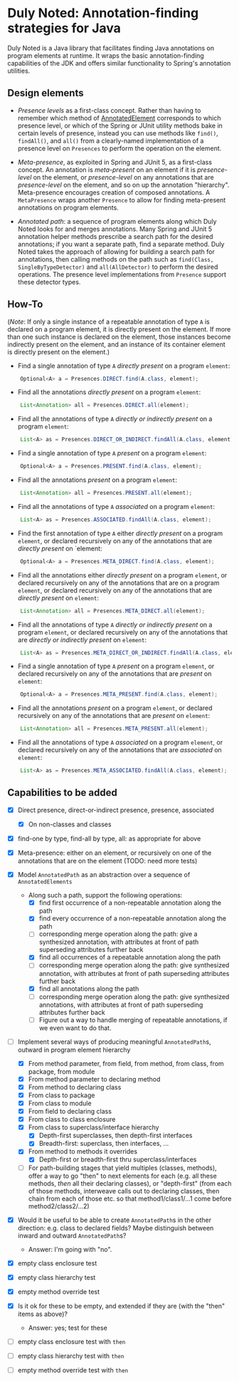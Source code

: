 # Duly Noted: Annotation-finding strategies for Java

Duly Noted is a Java library that facilitates finding Java annotations
on program elements at runtime. It wraps the basic annotation-finding
capabilities of the JDK and offers similar functionality to Spring's
annotation utilities.

## Design elements

* *Presence levels* as a first-class concept. Rather than having
to remember which method of
[AnnotatedElement](https://docs.oracle.com/en/java/javase/11/docs/api/java.base/java/lang/reflect/AnnotatedElement.html)
corresponds to which presence level, or which of the Spring or JUnit
utility methods bake in certain levels of presence, instead you can use
methods like `find()`, `findAll()`, and `all()` from a clearly-named
implementation of a presence level on `Presences` to perform the operation
on the element.

* *Meta-presence*, as exploited in Spring and JUnit 5, as a first-class
concept. An annotation is *meta-present* on an element if it is
*presence-level* on the element, or *presence-level* on any annotations
that are *presence-level* on the element, and so on up the annotation
"hierarchy". Meta-presence encourages creation of composed annotations.
A `MetaPresence` wraps another `Presence` to allow for finding
meta-present annotations on program elements.

* *Annotated path*: a sequence of program elements along which
Duly Noted looks for and merges annotations. Many Spring and JUnit 5
annotation helper methods prescribe a search path for the desired
annotations; if you want a separate path, find a separate method.
Duly Noted takes the approach of allowing for building a search path
for annotations, then calling methods on the path such as
`find(Class, SingleByTypeDetector)` and `all(AllDetector)` to perform the
desired operations. The presence level implementations from `Presence`
support these detector types.


## How-To

(*Note*: If only a single instance of a repeatable annotation of type `A`
is declared on a program element, it is directly present on the element.
If more than one such instance is declared on the element, those instances
become indirectly present on the element, and an instance of its container
element is directly present on the element.)

* Find a single annotation of type `A` *directly present* on a program
`element`:

```java
    Optional<A> a = Presences.DIRECT.find(A.class, element);
```

* Find all the annotations *directly present* on a program `element`:

```java
    List<Annotation> all = Presences.DIRECT.all(element);
```

* Find all the annotations of type `A` *directly or indirectly present*
on a program `element`:

```java
    List<A> as = Presences.DIRECT_OR_INDIRECT.findAll(A.class, element);
```

* Find a single annotation of type `A` *present* on a program
`element`:

```java
    Optional<A> a = Presences.PRESENT.find(A.class, element);
```

* Find all the annotations *present* on a program `element`:

```java
    List<Annotation> all = Presences.PRESENT.all(element);
```

* Find all the annotations of type `A` *associated* on a program `element`:

```java
    List<A> as = Presences.ASSOCIATED.findAll(A.class, element);
```

* Find the first annotation of type `A` either *directly present*
on a program `element`, or declared recursively on any of the annotations
that are *directly present* on `element:

```java
    Optional<A> a = Presences.META_DIRECT.find(A.class, element);
```

* Find all the annotations either *directly present* on a program
`element`, or declared recursively on any of the annotations that are
on a program `element`, or declared recursively on any of the annotations
that are *directly present* on `element`:

```java
    List<Annotation> all = Presences.META_DIRECT.all(element);
```

* Find all the annotations of type `A` *directly or indirectly present*
on a program `element`, or declared recursively on any of the annotations
that are *directly or indirectly present* on `element`:

```java
    List<A> as = Presences.META_DIRECT_OR_INDIRECT.findAll(A.class, element);
```

* Find a single annotation of type `A` *present* on a program
`element`, or declared recursively on any of the annotations that are
*present* on `element`:

```java
    Optional<A> a = Presences.META_PRESENT.find(A.class, element);
```

* Find all the annotations *present* on a program `element`, or declared
recursively on any of the annotations that are *present* on `element`:

```java
    List<Annotation> all = Presences.META_PRESENT.all(element);
```

* Find all the annotations of type `A` *associated* on a program `element`,
or declared recursively on any of the annotations that are *associated*
on `element`:

```java
    List<A> as = Presences.META_ASSOCIATED.findAll(A.class, element);
```

## Capabilities to be added

* [x] Direct presence, direct-or-indirect presence, presence, associated
  * [x] On non-classes and classes
* [x] find-one by type, find-all by type, all: as appropriate for above
* [x] Meta-presence: either *<presence-level>* on an element, or
  recursively *<presence-level>* on one of the annotations that are
  *<presence-level>* on the element (TODO: need more tests)

* [x] Model `AnnotatedPath` as an abstraction over a sequence of
    `AnnotatedElements`
  * Along such a path, support the following operations:
    * [x] find first occurrence of a non-repeatable annotation
      along the path
    * [x] find every occurrence of a non-repeatable annotation
      along the path
    * [ ] corresponding merge operation along the path:
      give a synthesized annotation, with attributes at
      front of path superseding attributes further back
    * [x] find all occurrences of a repeatable annotation
      along the path
    * [ ] corresponding merge operation along the path:
      give synthesized annotation, with attributes at
      front of path superseding attributes further back
    * [x] find all annotations along the path
    * [ ] corresponding merge operation along the path:
      give synthesized annotations, with attributes at
      front of path superseding attributes further back
    * [ ] Figure out a way to handle merging of repeatable
      annotations, if we even want to do that.

* [ ] Implement several ways of producing meaningful
  `AnnotatedPath`s, outward in program element hierarchy
  * [x] From method parameter, from field, from method,
    from class, from package, from module
  * [x] From method parameter to declaring method
  * [x] From method to declaring class
  * [x] From class to package
  * [x] From class to module
  * [x] From field to declaring class
  * [x] From class to class enclosure
  * [x] From class to superclass/interface hierarchy
    * [x] Depth-first superclasses, then depth-first interfaces
    * [x] Breadth-first: superclass, then interfaces, ...
  * [x] From method to methods it overrides
    * [x] Depth-first or breadth-first thru superclass/interfaces
  * [ ] For path-building stages that yield multiples (classes,
    methods), offer a way to go "then" to next elements for each
    (e.g. all these methods, *then* all their declaring classes),
    or "depth-first" (from each of those methods, interweave calls
    out to declaring classes, then chain from each of those etc.
    so that method1/class1/...1 come before method2/class2/...2)

* [x] Would it be useful to be able to create `AnnotatedPath`s
  in the other direction: e.g. class to declared fields? Maybe
  distinguish between inward and outward `AnnotatedPath`s?
  * Answer: I'm going with "no".

* [x] empty class enclosure test
* [x] empty class hierarchy test
* [x] empty method override test
* [x] Is it ok for these to be empty, and extended if they are
  (with the "then" items as above)?
  * Answer: yes; test for these
* [ ] empty class enclosure test with `then`
* [ ] empty class hierarchy test with `then`
* [ ] empty method override test with `then`
